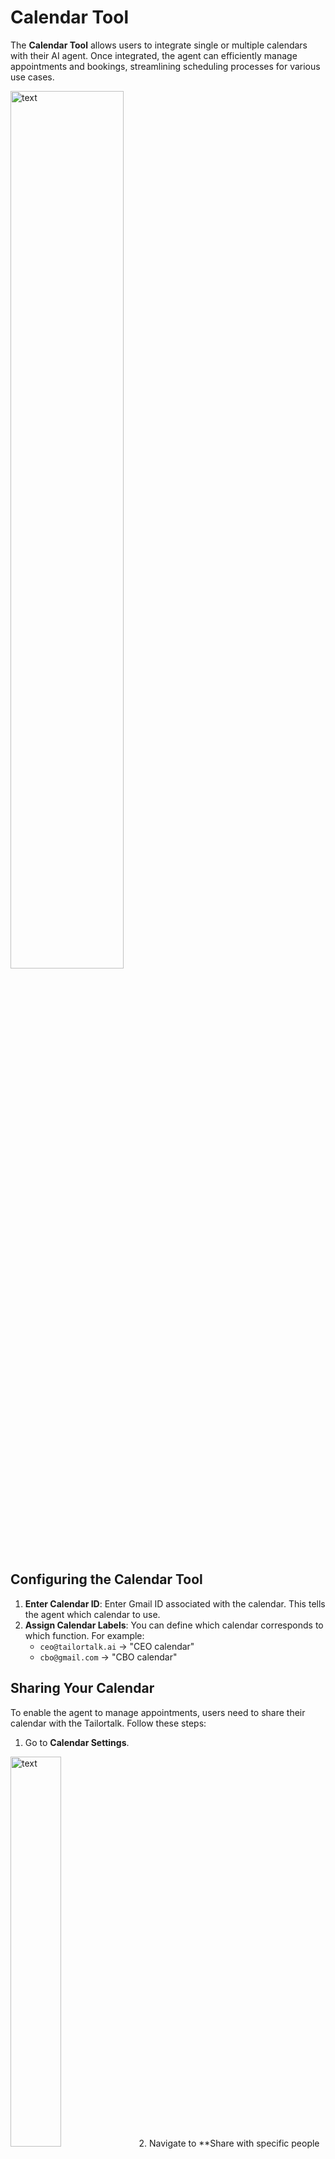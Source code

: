# Calendar Tool

The **Calendar Tool** allows users to integrate single or multiple calendars with their AI agent. Once integrated, the agent can efficiently manage appointments and bookings, streamlining scheduling processes for various use cases.

<img src="../images/calendar_tool.png" alt="text" width="60%" />

## Configuring the Calendar Tool
1. **Enter Calendar ID**: Enter Gmail ID associated with the calendar. This tells the agent which calendar to use.
2. **Assign Calendar Labels**: You can define which calendar corresponds to which function. For example:
   - `ceo@tailortalk.ai` → "CEO calendar"
   - `cbo@gmail.com` → "CBO calendar"

## Sharing Your Calendar
To enable the agent to manage appointments, users need to share their calendar with the Tailortalk. Follow these steps:
1. Go to **Calendar Settings**.
<img src="../images/calendar_settings.png" alt="text" width="40%" />
2. Navigate to **Share with specific people or groups**.
<img src="../images/share_navigation.png" alt="text" width="60%" />
3. Click on **Add people and groups**.
4. Add the service account **testcalendar@endless-lamp-269518.iam.gserviceaccount.com** with the required permissions.
<img src="../images/add_account.png" alt="text" width="60%" />
5. Change the **Permissions** to **Make changes and manage sharing**.
<img src="../images/change_permissions.png" alt="text" width="60%" />
6. Save the settings to enable the AI to schedule and manage bookings.

## How It Works
Once the calendar is integrated and shared:
- The agent checks availability before booking an appointment.
- It can schedule on user inputs.

## Use Cases
- **Book Personal Meetings with Leads**: Automate scheduling of one-on-one calls.
- **Book Demos**: Arrange product demonstrations with potential clients.
- **Book Test Rides**: Manage test ride appointments for automotive businesses.
- **Clinic Appointments**: Allow patients to book consultations seamlessly.

By utilizing the **Calendar Tool**, businesses can eliminate manual scheduling, enhance customer experience, and improve overall productivity with automated appointment management.